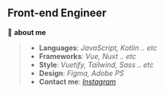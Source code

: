 ## Front-end Engineer

📌 **about me**

> * **Languages**: _JavaScript, Kotlin .. etc_
> * **Frameworks**: _Vue, Nuxt .. etc_
> * **Style**: _Vuetify, Tailwind, Sass .. etc_
> * **Design**: _Figma, Adobe PS_
> * **Contact me**: _[Instagram](https://www.instagram.com/rhnrmrme/)_

